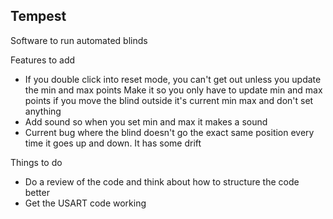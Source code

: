 ## Tempest
Software to run automated blinds

Features to add
- If you double click into reset mode, you can't get out unless you update the min and max points Make it so you only have to update min and max points if you move the blind outside it's current min max and don't set anything
- Add sound so when you set min and max it makes a sound
- Current bug where the blind doesn't go the exact same position every time it goes up and down. It has some drift


Things to do
- Do a review of the code and think about how to structure the code better
- Get the USART code working